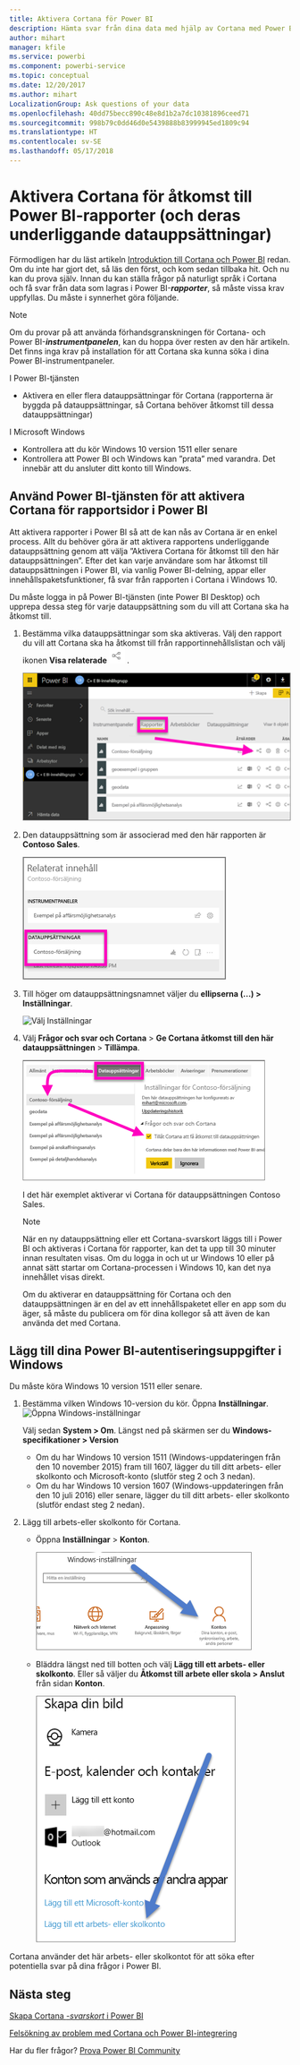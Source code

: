 ```yaml
---
title: Aktivera Cortana för Power BI
description: Hämta svar från dina data med hjälp av Cortana med Power BI. Aktivera Cortana för varje Power BI-datauppsättning och aktivera sedan Cortana så att hon får åtkomst till dina datauppsättningar från Windows-enheter.
author: mihart
manager: kfile
ms.service: powerbi
ms.component: powerbi-service
ms.topic: conceptual
ms.date: 12/20/2017
ms.author: mihart
LocalizationGroup: Ask questions of your data
ms.openlocfilehash: 40dd75becc890c48e8d1b2a7dc10381896ceed71
ms.sourcegitcommit: 998b79c0dd46d0e5439888b83999945ed1809c94
ms.translationtype: HT
ms.contentlocale: sv-SE
ms.lasthandoff: 05/17/2018
---
```

# <a name="enable-cortana-to-access-power-bi-reports-and-their-underlying-datasets"></a>Aktivera Cortana för åtkomst till Power BI-rapporter (och deras underliggande datauppsättningar)
Förmodligen har du läst artikeln [Introduktion till Cortana och Power BI](service-cortana-intro.md) redan. Om du inte har gjort det, så läs den först, och kom sedan tillbaka hit. Och nu kan du prova själv.  Innan du kan ställa frågor på naturligt språk i Cortana och få svar från data som lagras i Power BI-***rapporter***, så måste vissa krav uppfyllas. Du måste i synnerhet göra följande.

> [!NOTE]
> Om du provar på att använda förhandsgranskningen för Cortana- och Power BI-***instrumentpanelen***, kan du hoppa över resten av den här artikeln. Det finns inga krav på installation för att Cortana ska kunna söka i dina Power BI-instrumentpaneler.
> 
> 

I Power BI-tjänsten

* Aktivera en eller flera datauppsättningar för Cortana (rapporterna är byggda på datauppsättningar, så Cortana behöver åtkomst till dessa datauppsättningar)

I Microsoft Windows

* Kontrollera att du kör Windows 10 version 1511 eller senare
* Kontrollera att Power BI och Windows kan ”prata” med varandra. Det innebär att du ansluter ditt konto till Windows.

## <a name="use-power-bi-service-to-enable-cortana-to-access-report-pages-in-power-bi"></a>Använd Power BI-tjänsten för att aktivera Cortana för rapportsidor i Power BI
Att aktivera rapporter i Power BI så att de kan nås av Cortana är en enkel process.  Allt du behöver göra är att aktivera rapportens underliggande datauppsättning genom att välja ”Aktivera Cortana för åtkomst till den här datauppsättningen”. Efter det kan varje användare som har åtkomst till datauppsättningen i Power BI, via vanlig Power BI-delning, appar eller innehållspaketsfunktioner, få svar från rapporten i Cortana i Windows 10.

Du måste logga in på Power BI-tjänsten (inte Power BI Desktop) och upprepa dessa steg för varje datauppsättning som du vill att Cortana ska ha åtkomst till.

1. Bestämma vilka datauppsättningar som ska aktiveras. Välj den rapport du vill att Cortana ska ha åtkomst till från rapportinnehållslistan och välj ikonen **Visa relaterade** ![](media/service-cortana-enable/power-bi-cortana-view-related-icon.png) .
   
    ![Visa relaterat innehåll](media/service-cortana-enable/power-bi-view-related.png)
2. Den datauppsättning som är associerad med den här rapporten är **Contoso Sales**.
   
    ![Datauppsättningen Contoso Sales](media/service-cortana-enable/power-bi-identify-dataset.png)
3. Till höger om datauppsättningsnamnet väljer du **ellipserna (...) > Inställningar**.  
   
    ![Välj Inställningar](media/service-cortana-enable/power-bi-settings-cortana.png)
4. Välj **Frågor och svar och Cortana** > **Ge Cortana åtkomst till den här datauppsättningen** > **Tillämpa**.
   
   ![Cortana har åtkomst till datauppsättning](media/service-cortana-enable/power-bi-cortana-enable-new.png)
   
   I det här exemplet aktiverar vi Cortana för datauppsättningen Contoso Sales.
   
   > [!NOTE]
   > När en ny datauppsättning eller ett Cortana-svarskort läggs till i Power BI och aktiveras i Cortana för rapporter, kan det ta upp till 30 minuter innan resultaten visas. Om du logga in och ut ur Windows 10 eller på annat sätt startar om Cortana-processen i Windows 10, kan det nya innehållet visas direkt.
   > 
   > Om du aktiverar en datauppsättning för Cortana och den datauppsättningen är en del av ett innehållspaketet eller en app som du äger, så måste du publicera om för dina kollegor så att även de kan använda det med Cortana.
   > 
   > 

## <a name="add-your-power-bi-credentials-to-windows"></a>Lägg till dina Power BI-autentiseringsuppgifter i Windows
Du måste köra Windows 10 version 1511 eller senare.

1. Bestämma vilken Windows 10-version du kör. Öppna **Inställningar**.
    ![Öppna Windows-inställningar](media/service-cortana-enable/power-bi-cortana-windows.png)

    Välj sedan **System > Om**. Längst ned på skärmen ser du **Windows-specifikationer > Version**

   * Om du har Windows 10 version 1511 (Windows-uppdateringen från den 10 november 2015) fram till 1607, lägger du till ditt arbets- eller skolkonto och Microsoft-konto (slutför steg 2 och 3 nedan).
   * Om du har Windows 10 version 1607 (Windows-uppdateringen från den 10 juli 2016) eller senare, lägger du till ditt arbets- eller skolkonto (slutför endast steg 2 nedan).
1. Lägg till arbets-eller skolkonto för Cortana.
   
   * Öppna **Inställningar** > **Konton**.
     
       ![Inställningar – Konton](media/service-cortana-enable/power-bi-windows-accounts.png)
   * Bläddra längst ned till botten och välj **Lägg till ett arbets- eller skolkonto**. Eller så väljer du **Åtkomst till arbete eller skola > Anslut** från sidan **Konton**.
     
     ![Lägg till arbetskonto](media/service-cortana-enable/power-bi-add-work-account2.png)

Cortana använder det här arbets- eller skolkontot för att söka efter potentiella svar på dina frågor i Power BI.

## <a name="next-steps"></a>Nästa steg
[Skapa Cortana *-svarskort* i Power BI](service-cortana-answer-cards.md)

[Felsökning av problem med Cortana och Power BI-integrering](service-cortana-troubleshoot.md)

Har du fler frågor? [Prova Power BI Community](http://community.powerbi.com/)

